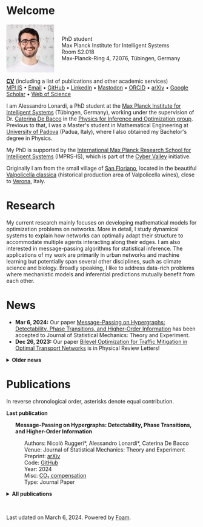 # Welcome

<style>
  .container {
    display: flex;
    align-items: center; /* Vertically center-align items */
    justify-content: left; /* Horizontally center-align items */
    margin-top: 20px; /* Add some space from the top */
  }

  .content {
    margin-left: 20px; /* Add some space between image and text */
  }
  .no-bullet {
  list-style-type: none;
}

  /* Reduce the margin between list items */
  ul.no-bullet-reduce-spacing {
    list-style-type: none;
  }
    
  ul.no-bullet-reduce-spacing li {
    margin-bottom: 0; /* Adjust as needed */
    padding-bottom: 0; /* Adjust as needed */
  }

</style>

<div class="container">
  <img style="float: left;" src="./files/alessandro.jpg" alt="profile" width="25%"/>
  <div class="content">
    <p>PhD student<br/>
    Max Planck Institute for Intelligent Systems<br/>
    Room S2.018<br/>
    Max-Planck-Ring 4, 72076, Tübingen, Germany</p>
  </div>
</div>
<div style="clear: both;"></div> <!-- Add this line to clear the floating elements -->

<a href="../files/CV_ACTIVITIES_PUBLICATIONS.pdf" download><b>CV</b></a> (including a list of publications and other academic services) <br/>
[MPI IS](https://is.mpg.de/person/alonardi) • 
[Email](mailto:alessandro.lonardi@tuebingen.mpg.de) • 
[GitHub](https://github.com/aleable) • 
[LinkedIn](https://www.linkedin.com/in/alonardi/) • 
[Mastodon](https://datasci.social/@alonardi) • 
[ORCID](https://orcid.org/0000-0003-4866-8088) • 
[arXiv](https://arxiv.org/search/?query=Alessandro+Lonardi&searchtype=author&abstracts=show&order=-announced_date_first&size=50) • 
[Google Scholar](https://scholar.google.com/citations?user=KPLxOj0AAAAJ&hl=en&oi=ao) • 
[Web of Science](https://www.webofscience.com/wos/author/record/GYA-1831-2022)

I am Alessandro Lonardi, a PhD student at the <a href="https://is.mpg.de/">Max Planck Institute for Intelligent Systems</a> (Tübingen, Germany), working under the supervision of Dr. <a href="https://cdebacco.com/">Caterina De Bacco</a> in the <a href="https://is.mpg.de/employees?_=1598796063852&action=index&controller=employees&departments=pio&query=&utf8=\%E2\%9C\%93">Physics for Inference and Optimization group</a>. Previous to that, I was a Master's student in Mathematical Engineering at <a href="https://www.unipd.it/en/">University of Padova</a> (Padua, Italy), where I also obtained my Bachelor's degree in Physics.<br/>

My PhD is supported by the <a href="https://imprs.is.mpg.de">International Max Planck Research School for Intelligent Systems</a> (IMPRS-IS), which is part of the <a href="https://cyber-valley.de/en">Cyber Valley</a> initiative.

Originally I am from the small village of <a href="https://goo.gl/maps/LnPtj2FqxjT1W1pg6">San Floriano</a>, located in the beautiful <a href="https://it.wikipedia.org/wiki/Valpolicella_classica">Valpolicella classica</a> (historical production area of Valpolicella wines), close to <a href="https://en.wikipedia.org/wiki/Verona">Verona</a>, Italy.

<h1>Research</h1>

My current research mainly focuses on developing mathematical models for optimization problems on networks. More in detail, I study dynamical systems to explain how networks can optimally adapt their structure to accommodate multiple agents interacting along their edges. I am also interested in message-passing algorithms for statistical inference. The applications of my work are primarily in urban networks and machine learning but potentially span several other disciplines, such as climate science and biology. Broadly speaking, I like to address data-rich problems where mechanistic models and inferential predictions mutually benefit from each other.

<h1>News</h1>

* <b>Mar 6, 2024:</b> Our paper  <a href="https://arxiv.org/abs/2312.00708">Message-Passing on Hypergraphs: Detectability, Phase Transitions, and Higher-Order Information</a> has been accepted to Journal of Statistical Mechanics: Theory and Experiment.
* <b>Dec 26, 2023:</b> Our paper <a href="https://journals.aps.org/prl/abstract/10.1103/PhysRevLett.131.267401">Bilevel Optimization for Traffic Mitigation in Optimal Transport Networks</a> is in Physical Review Letters!
<details>
  <summary><b>Older news</b></summary>
<ul>

<br/><li><b>Dec 1, 2023:</b> A new preprint is in online: <a href="https://arxiv.org/abs/2312.00708">Message-Passing on Hypergraphs: Detectability, Phase Transitions, and Higher-Order Information</a>. As a symbolic compensation for the emissions generated by our numerical experiments, <a href="https://nickruggeri.github.io/">Nick</a> and I planted a <a href="https://www.treedom.net/en/user/nicolo-ruggeri-7568/trees/ZMG-8DNK">Hyper Mango</a> 🥭.</li>
<li><b>Oct 9, 2023:</b> I do not use Twitter anymore. My social media profiles are now <a href="https://datasci.social/@alonardi">@alonardi@datasci.social</a> on Mastodon, and <a href="https://www.linkedin.com/in/alonardi/">@alonardi</a> on LinkedIn.</li>
<li><b>June 28, 2023:</b> A new preprint is online: <a href="https://arxiv.org/abs/2306.16246">Bilevel Optimization for Traffic Mitigation in Optimal Transport Networks</a>.</li>
<li><b>July, 2023:</b> Two talks at <a href="https://netsci2023.wixsite.com/netsci2023">Netsci 2023</a>: Infrastructure adaptation and emergence of loops in network routing with time-dependent loads and Bilevel optimization for flow control in optimal transport networks.</li>
<li><b>Mar 9, 2023:</b> I gave a talk for the <a href="https://sites.google.com/view/netplace/home-page">NetPLACE Seminars</a> series.</li>
<li><b>Feb 3, 2023:</b> Our work <a href="https://journals.aps.org/pre/abstract/10.1103/PhysRevE.107.024302">Infrastructure adaptation and emergence of loops in network routing with time-dependent loads</a> is in Physical Review E!</li>
<li><b>Jan 20, 2023:</b> Our work <a href="https://www.frontiersin.org/articles/10.3389/fphy.2023.1089114/abstract">Immiscible Color Flows in Optimal Transport Networks for Image Classification</a> is in Frontiers in Physics! As a symbolic compensation for the emissions generated by our numerical experiments, <a href="https://diegoabt.github.io/">Diego</a> and I planted a <a href="https://www.treedom.net/en/page/register?id=49Z-KEWX">cocoa tree</a> 🌿.</li>
<li><b>May 6, 2022:</b> Our work <a href="https://www.nature.com/articles/s41598-022-11348-9">Multicommodity routing optimization for engineering networks</a> is in Scientific Reports!</li>
<li><b>May 4, 2022:</b> A new preprint is online: Immiscible Color Flows in Optimal Transport Networks for Image Classification.</li>
<li><b>Dec 21, 2021:</b> A new preprint is online: Infrastructure adaptation and emergence of loops in network routing with time-dependent loads.</li>
<li><b>Oct 13, 2021 - Feb 11, 2022:</b> I am a teaching assistant for the course of <a href="https://github.com/APMLA-2021/APMLA-WS_21-22_material">Advanced Probabilistic Machine Learning and Applications (2022)</a>, at <a href="https://uni-tuebingen.de/universitaet/">University of Tübingen</a>.</li>
<li><b>Oct 4, 2021:</b> Our work <a href="https://journals.aps.org/prresearch/abstract/10.1103/PhysRevResearch.3.043010">Designing optimal networks for multicommodity transport problem</a> is in Physical Review Research!</li>
<li><b>July 14, 2021:</b> Our work <a href="https://www.mdpi.com/1999-4893/14/7/189">Optimal Transport in Multilayer Networks for Traffic Flow Optimization</a> has just been published.</li>
<li><b>Apr 19, 2021 - July 31, 2021:</b> I was a teaching assistant for the course of Advanced Probabilistic Machine Learning and Applications (2021), at <a href="https://uni-tuebingen.de/universitaet/">University of Tübingen</a>.</li>
<li><b>Feb 12, 2021:</b> I joined the <a href="https://imprs.is.mpg.de">International Max Planck Research School for Intelligent Systems</a>!</li>
</ul>
</details>

<h1>Publications</h1>

In reverse chronological order, asterisks denote equal contribution.

<b>Last publication</b>

<ul class="no-bullet">
  <li><strong>Message-Passing on Hypergraphs: Detectability, Phase Transitions, and Higher-Order Information</strong></li>
    <ul class="no-bullet-reduce-spacing">
      <li>Authors: Nicolò Ruggeri*, Alessandro Lonardi*, Caterina De Bacco</li>
      <li>Venue: Journal of Statistical Mechanics: Theory and Experiment</li>
      <li>Preprint: <a href="https://arxiv.org/abs/2312.00708">arXiv</a></li>
      <li>Code: <a href="https://github.com/nickruggeri/hypergraph-message-passing">GitHub</a></li>
      <li>Year: 2024</li>
      <li>Misc: <a href="https://www.treedom.net/en/user/nicolo-ruggeri-7568/trees/ZMG-8DNK">CO₂ compensation</a></li>
      <li>Type: Journal Paper</li>
    </ul>
</ul>

<details>
<summary><b>All publications</b></summary>

<br/><ul class="no-bullet">
  <li><strong>Bilevel Optimization for Traffic Mitigation in Optimal Transport Networks</strong></li>
  <ul class="no-bullet-reduce-spacing">
  <li>Authors: Alessandro Lonardi, Caterina De Bacco</li>
  <li>Venue: <a href="https://journals.aps.org/prl/abstract/10.1103/PhysRevLett.131.267401">Physical Review Letters 131, 267401</a></li>
  <li>Preprint: <a href="https://arxiv.org/abs/2306.16246">arXiv</a></li>
  <li>Code: <a href="https://github.com/aleable/BROT">GitHub</a></li>
  <li>Year: 2023</li>
  <li>Type: Journal Paper</li>
  </ul>
</ul>

<ul class="no-bullet">
  <li><strong>Immiscible Color Flows in Optimal Transport Networks for Image Classification</strong>
    <ul class="no-bullet-reduce-spacing">
      <li>Authors: Alessandro Lonardi*, Diego Baptista*, Caterina De Bacco</li>
      <li>Venue: <a href="https://www.frontiersin.org/articles/10.3389/fphy.2023.1089114/abstract">Frontiers in Physics 11:1089114</a></li>
      <li>Preprint: <a href="https://arxiv.org/abs/2205.02938">arXiv</a></li>
      <li>Code: <a href="https://github.com/aleable/MODI">GitHub</a></li>
      <li>Year: 2023</li>
      <li>Misc: <a href="https://github.com/aleable/MODI/blob/main/misc/POSTER_MODI.pdf">Poster</a>, <a href="https://www.treedom.net/en/page/register?id=49Z-KEWX">CO₂ compensation</a></li>
      <li>Type: Journal Paper</li>
    </ul>
  </li>
</ul>

<ul class="no-bullet">
  <li><strong>Infrastructure adaptation and emergence of loops in network routing with time-dependent loads</strong>
    <ul class="no-bullet-reduce-spacing">
      <li>Authors: Alessandro Lonardi, Enrico Facca, Mario Putti, Caterina De Bacco</li>
      <li>Venue: <a href="https://journals.aps.org/pre/abstract/10.1103/PhysRevE.107.024302">Physical Review E 107, 024302</a></li>
      <li>Preprint: <a href="https://arxiv.org/abs/2112.10620">arXiv</a></li>
      <li>Code: <a href="https://github.com/aleable/N-STARK">GitHub</a></li>
      <li>Year: 2023</li>
      <li>Type: Journal Paper</li>
    </ul>
  </li>
</ul>

<ul class="no-bullet">
  <li><strong>Multicommodity routing optimization for engineering networks</strong>
    <ul class="no-bullet-reduce-spacing">
      <li>Authors: Alessandro Lonardi, Mario Putti, Caterina De Bacco</li>
      <li>Venue: <a href="https://www.nature.com/articles/s41598-022-11348-9">Scientific Reports 12, 7474</a></li>
      <li>Preprint: <a href="https://arxiv.org/abs/2110.06171">arXiv</a></li>
      <li>Code: <a href="https://github.com/aleable/McOpt">GitHub</a></li>
      <li>Year: 2022</li>
      <li>Type: Journal Paper</li>
    </ul>
  </li>
</ul>

<ul class="no-bullet">
  <li><strong>Optimal Transport in Multilayer Networks for Traffic Flow Optimization</strong>
    <ul class="no-bullet-reduce-spacing">
      <li>Authors: Abdullahi Adinoyi Ibrahim, Alessandro Lonardi, Caterina De Bacco</li>
      <li>Venue: <a href="https://www.mdpi.com/1999-4893/14/7/189">Algorithms, 14(7), 189</a></li>
      <li>Preprint: <a href="https://arxiv.org/abs/2106.07202">arXiv</a></li>
      <li>Code: <a href="https://github.com/cdebacco/MultiOT">GitHub</a></li>
      <li>Year: 2021</li>
      <li>Type: Journal Paper</li>
    </ul>
  </li>
</ul>

<ul class="no-bullet">
  <li><strong>Designing optimal networks for multicommodity transport problem</strong>
    <ul class="no-bullet-reduce-spacing">
      <li>Authors: Alessandro Lonardi, Enrico Facca, Mario Putti, Caterina De Bacco</li>
      <li>Venue: <a href="https://link.aps.org/doi/10.1103/PhysRevResearch.3.043010">Physical Review Research 3, 043010</a></li>
      <li>Preprint: <a href="https://arxiv.org/abs/2010.14377">arXiv</a></li>
      <li>Code: <a href="https://github.com/aleable/McOpt">GitHub</a></li>
      <li>Year: 2021</li>
      <li>Type: Journal Paper</li>
    </ul>
  </li>
</ul>

</details>

<p>
<br/>
<script src="https://climateclock.world/widget-v2.js" async></script>
<climate-clock/>
</p>

Last udated on March 6, 2024.
Powered by [Foam](https://github.com/foambubble).